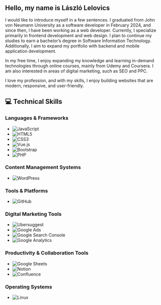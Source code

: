 ## Hello, my name is László Lelovics

I would like to introduce myself in a few sentences. I graduated from John von Neumann University as a software developer in February 2024, and since then, I have been working as a web developer. Currently, I specialize primarily in frontend development and web design. I plan to continue my studies to earn a bachelor’s degree in Software Information Technology. Additionally, I aim to expand my portfolio with backend and mobile application development.

In my free time, I enjoy expanding my knowledge and learning in-demand technologies through online courses, mainly from Udemy and Coursera. I am also interested in areas of digital marketing, such as SEO and PPC.

I love my profession, and with my skills, I enjoy building websites that are modern, responsive, and user-friendly.


## 💻 Technical Skills

### Languages & Frameworks
- ![JavaScript](https://img.shields.io/badge/-JavaScript-F7DF1E?style=flat&logo=javascript&logoColor=black)
- ![HTML5](https://img.shields.io/badge/-HTML5-E34F26?style=flat&logo=html5&logoColor=white)
- ![CSS3](https://img.shields.io/badge/-CSS3-1572B6?style=flat&logo=css3&logoColor=white)
- ![Vue.js](https://img.shields.io/badge/-Vue.js-4FC08D?style=flat&logo=vue-dot-js&logoColor=white)
- ![Bootstrap](https://img.shields.io/badge/-Bootstrap-7952B3?style=flat&logo=bootstrap&logoColor=white)
- ![PHP](https://img.shields.io/badge/-PHP-777BB4?style=flat&logo=php&logoColor=white)

### Content Management Systems
- ![WordPress](https://img.shields.io/badge/-WordPress-21759B?style=flat&logo=wordpress&logoColor=white)

### Tools & Platforms
- ![GitHub](https://img.shields.io/badge/-GitHub-181717?style=flat&logo=github&logoColor=white)

### Digital Marketing Tools
- ![Ubersuggest](https://img.shields.io/badge/-Ubersuggest-ED2224?style=flat&logo=ubersuggest&logoColor=white)
- ![Google Ads](https://img.shields.io/badge/-Google%20Ads-4285F4?style=flat&logo=google-ads&logoColor=white)
- ![Google Search Console](https://img.shields.io/badge/-Google%20Search%20Console-4285F4?style=flat&logo=google-search-console&logoColor=white)
- ![Google Analytics](https://img.shields.io/badge/-Google%20Analytics-E37400?style=flat&logo=google-analytics&logoColor=white)

### Productivity & Collaboration Tools
- ![Google Sheets](https://img.shields.io/badge/-Google%20Sheets-34A853?style=flat&logo=google-sheets&logoColor=white)
- ![Notion](https://img.shields.io/badge/-Notion-000000?style=flat&logo=notion&logoColor=white)
- ![Confluence](https://img.shields.io/badge/-Confluence-172B4D?style=flat&logo=confluence&logoColor=white)

### Operating Systems
- ![Linux](https://img.shields.io/badge/-Linux-FCC624?style=flat&logo=linux&logoColor=black)
